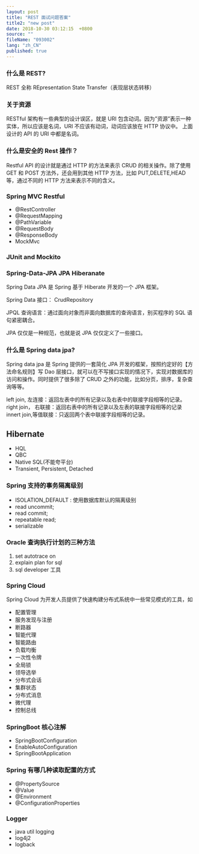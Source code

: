 ```yaml
---
layout: post
title: "REST 面试问题答案"
title2: "new post"
date: 2018-10-30 03:12:15  +0800
source: ""
fileName: "093002"
lang: "zh_CN"
published: true
---
```


### 什么是 REST?

REST 全称 REpresentation State Transfer（表现层状态转移）

### 关于资源

RESTful 架构有一些典型的设计误区，就是 URI 包含动词。因为”资源”表示一种实体，所以应该是名词，URI 不应该有动词，动词应该放在 HTTP 协议中。 上面设计的 API 的 URI 中都是名词。

### 什么是安全的 Rest 操作？

Restful API 的设计就是通过 HTTP 的方法来表示 CRUD 的相关操作。除了使用 GET 和 POST 方法外，还会用到其他 HTTP 方法，比如 PUT,DELETE,HEAD 等，通过不同的 HTTP 方法来表示不同的含义。

### Spring MVC Restful

- @RestController
- @RequestMapping
- @PathVariable
- @RequestBody
- @ResponseBody
- MockMvc

### JUnit and Mockito

### Spring-Data-JPA JPA Hiberanate

Spring Data JPA 是 Spring 基于 Hiberate 开发的一个 JPA 框架。

Spring Data 接口： CrudRepository

JPQL 查询语言：通过面向对象而非面向数据库的查询语言，别买程序的 SQL 语句紧密耦合。

JPA 仅仅是一种规范，也就是说 JPA 仅仅定义了一些接口。

### 什么是 Spring data jpa?

Spring data jpa 是 Spring 提供的一套简化 JPA 开发的框架，按照约定好的【方法命名规则】写 Dao 层接口，就可以在不写接口实现的情况下，实现对数据库的访问和操作。同时提供了很多除了 CRUD 之外的功能，比如分页，排序，复杂查询等等。

left join, 左连接：返回左表中的所有记录以及右表中的联接字段相等的记录。
right join， 右联接：返回右表中的所有记录以及左表的联接字段相等的记录
innert join,等值联接：只返回两个表中联接字段相等的记录。

## Hibernate

- HQL
- QBC
- Native SQL(不能夸平台)
- Transient, Persistent, Detached

### Spring 支持的事务隔离级别

- ISOLATION_DEFAULT : 使用数据库默认的隔离级别
- read uncommit;
- read commit;
- repeatable read;
- serializable

### Oracle 查询执行计划的三种方法

1. set autotrace on
2. explain plan for sql
3. sql developer 工具

### Spring Cloud

Spring Cloud 为开发人员提供了快速构建分布式系统中一些常见模式的工具，如

- 配置管理
- 服务发现与注册
- 断路器
- 智能代理
- 智能路由
- 负载均衡
- 一次性令牌
- 全局锁
- 领导选举
- 分布式会话
- 集群状态
- 分布式消息
- 微代理
- 控制总线

### SpringBoot 核心注解

- SpringBootConfiguration
- EnableAutoConfiguration
- SpringBootApplication

### Spring 有哪几种读取配置的方式

- @PropertySource
- @Value
- @Environment
- @ConfigurationProperties

### Logger

- java util logging
- log4j2
- logback